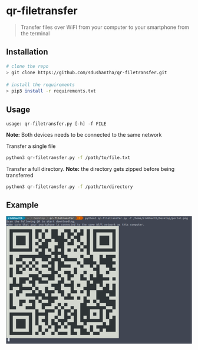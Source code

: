 # qr-filetransfer
> Transfer files over WiFI from your computer to your smartphone from the terminal
## Installation

```bash
# clone the repo
> git clone https://github.com/sdushantha/qr-filetransfer.git

# install the requirements
> pip3 install -r requirements.txt
```


## Usage
```
usage: qr-filetransfer.py [-h] -f FILE
```

**Note:** Both devices needs to be connected to the same network


Transfer a single file
```bash
python3 qr-filetransfer.py -f /path/to/file.txt
```


Transfer a full directory. **Note:** the directory gets zipped before being transferred
```bash
python3 qr-filetransfer.py -f /path/to/directory
```

## Example
![screenshot](screenshot.png)
